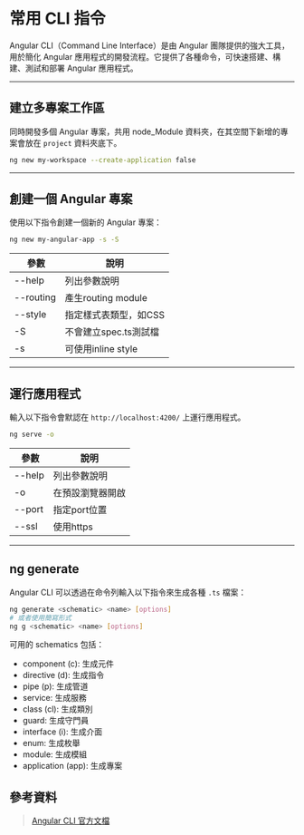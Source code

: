 # 常用 CLI 指令

Angular CLI（Command Line Interface）是由 Angular 團隊提供的強大工具，用於簡化 Angular 應用程式的開發流程。它提供了各種命令，可快速搭建、構建、測試和部署 Angular 應用程式。

___

## 建立多專案工作區

同時開發多個 Angular 專案，共用 node_Module 資料夾，在其空間下新增的專案會放在 `project` 資料夾底下。

```bash
ng new my-workspace --create-application false
```

___

## 創建一個 Angular 專案

使用以下指令創建一個新的 Angular 專案：

```bash
ng new my-angular-app -s -S
```

|  參數    | 說明 |
| --------- | ----------- |
| --help    | 列出參數說明  |
| --routing    | 產生routing module  |
| --style    | 指定樣式表類型，如CSS  |
| -S    | 不會建立spec.ts測試檔  |
| -s | 可使用inline style  |

___

## 運行應用程式

輸入以下指令會默認在 `http://localhost:4200/` 上運行應用程式。

```bash
ng serve -o
```

|  參數    | 說明 |
| --------- | ----------- |
| --help    | 列出參數說明  |
| -o    | 在預設瀏覽器開啟  |
| --port    | 指定port位置  |
| --ssl | 使用https  |

___

## ng generate

Angular CLI 可以透過在命令列輸入以下指令來生成各種 `.ts` 檔案：

```bash
ng generate <schematic> <name> [options]
# 或者使用簡寫形式
ng g <schematic> <name> [options]
```

可用的 schematics 包括：

- component (c): 生成元件
- directive (d): 生成指令
- pipe (p): 生成管道
- service: 生成服務
- class (cl): 生成類別
- guard: 生成守門員
- interface (i): 生成介面
- enum: 生成枚舉
- module: 生成模組
- application (app): 生成專案



## 參考資料
> [Angular CLI 官方文檔](https://angular.io/cli)